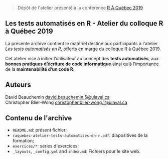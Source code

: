 > Dépôt de l'atelier présenté à la conférence [R À Québec 2019](http://raquebec.ulaval.ca/2019/event/les-tests-automatises-en-r)

## Les tests automatisés en R - Atelier du colloque R à Québec 2019
La présente archive contient le matériel destiné aux participants à l'atelier _Les tests automatisés en R_, offerts en marge du colloque R à Québec 2019.

Cet atelier vise à initier l’utilisateur au concept des **tests automatisés**, aux **bonnes pratiques d’écriture de code informatique** ainsi qu’à l’importance de la **maintenabilité d’un code R**.


## Auteurs
David Beauchemin <david.beauchemin.5@ulaval.ca>     
Christopher Blier-Wong <christopher.blier-wong.1@ulaval.ca>

## Contenu de l'archive
 - `README.md`: présent fichier;
 - `raquebec-atelier-tests-automatises-en-r.pdf`: diapositives de la formation;
 - `exercices/*`: séries d'exercices;
 - `_layouts`, `_config.yml` and `index.md`: Fichiers pour le site web.
